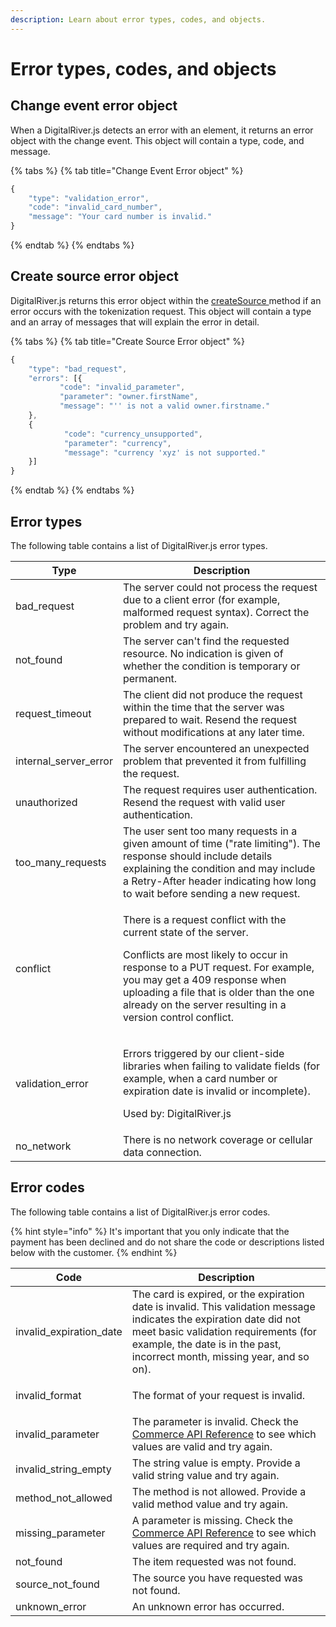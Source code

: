 ```yaml
---
description: Learn about error types, codes, and objects.
---
```


# Error types, codes, and objects

## Change event error object

When a DigitalRiver.js detects an error with an element, it returns an error object with the change event. This object will contain a type, code, and message.

{% tabs %}
{% tab title="Change Event Error object" %}
```javascript
{
    "type": "validation_error",
    "code": "invalid_card_number",
    "message": "Your card number is invalid."
}
```
{% endtab %}
{% endtabs %}

## Create source error object

DigitalRiver.js returns this error object within the [createSource ](digitalriver-object.md#digitalriver-createsource-element-sourcedata)method if an error occurs with the tokenization request. This object will contain a type and an array of messages that will explain the error in detail.

{% tabs %}
{% tab title="Create Source Error object" %}
```javascript
{
    "type": "bad_request",
    "errors": [{
           "code": "invalid_parameter",
           "parameter": "owner.firstName",
           "message": "'' is not a valid owner.firstname."
    },
    {
            "code": "currency_unsupported",
            "parameter": "currency",
            "message": "currency 'xyz' is not supported."
    }]
}
```
{% endtab %}
{% endtabs %}

## Error types

The following table contains a list of DigitalRiver.js error types.

| **Type**                | **Description**                                                                                                                                                                                                                                                                                         |
| ----------------------- | ------------------------------------------------------------------------------------------------------------------------------------------------------------------------------------------------------------------------------------------------------------------------------------------------------- |
| bad\_request            | The server could not process the request due to a client error (for example, malformed request syntax). Correct the problem and try again.                                                                                                                                                              |
| not\_found              | The server can't find the requested resource. No indication is given of whether the condition is temporary or permanent.                                                                                                                                                                                |
| request\_timeout        | The client did not produce the request within the time that the server was prepared to wait. Resend the request without modifications at any later time.                                                                                                                                                |
| internal\_server\_error | The server encountered an unexpected problem that prevented it from fulfilling the request.                                                                                                                                                                                                             |
| unauthorized            | The request requires user authentication. Resend the request with valid user authentication.                                                                                                                                                                                                            |
| too\_many\_requests     | The user sent too many requests in a given amount of time ("rate limiting"). The response should include details explaining the condition and may include a Retry-After header indicating how long to wait before sending a new request.                                                                |
| conflict                | <p>There is a request conflict with the current state of the server.</p><p>Conflicts are most likely to occur in response to a PUT request. For example, you may get a 409 response when uploading a file that is older than the one already on the server resulting in a version control conflict.</p> |
| validation\_error       | <p>Errors triggered by our client-side libraries when failing to validate fields (for example, when a card number or expiration date is invalid or incomplete).</p><p>Used by: DigitalRiver.js</p>                                                                                                      |
| no\_network             | There is no network coverage or cellular data connection.                                                                                                                                                                                                                                               |

## Error codes

The following table contains a list of DigitalRiver.js error codes.

{% hint style="info" %}
It's important that you only indicate that the payment has been declined and do not share the code or descriptions listed below with the customer.
{% endhint %}

| Code                         | Description                                                                                                                                                                                                                                 |
| ---------------------------- | ------------------------------------------------------------------------------------------------------------------------------------------------------------------------------------------------------------------------------------------- |
| invalid\_expiration\_date    | The card is expired, or the expiration date is invalid. This validation message indicates the expiration date did not meet basic validation requirements (for example, the date is in the past, incorrect month, missing year, and so on).  |
| <p></p><p>invalid_format</p> | The format of your request is invalid.                                                                                                                                                                                                      |
| invalid\_parameter           | The parameter is invalid. Check the [Commerce API Reference](https://www.digitalriver.com/docs/commerce-api-reference/) to see which values are valid and try again.                                                                        |
| invalid\_string\_empty       | The string value is empty. Provide a valid string value and try again.                                                                                                                                                                      |
| method\_not\_allowed         | The method is not allowed. Provide a valid method value and try again.                                                                                                                                                                      |
| missing\_parameter           | A parameter is missing. Check the [Commerce API Reference](https://www.digitalriver.com/docs/commerce-api-reference/) to see which values are required and try again.                                                                       |
| not\_found                   | The item requested was not found.                                                                                                                                                                                                           |
| source\_not\_found           | The source you have requested was not found.                                                                                                                                                                                                |
| unknown\_error               | An unknown error has occurred.                                                                                                                                                                                                              |
